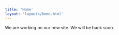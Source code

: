```yaml
---
title: 'Home'
layout: 'layouts/home.html'
---
```


We are working on our new site. We will be back soon.